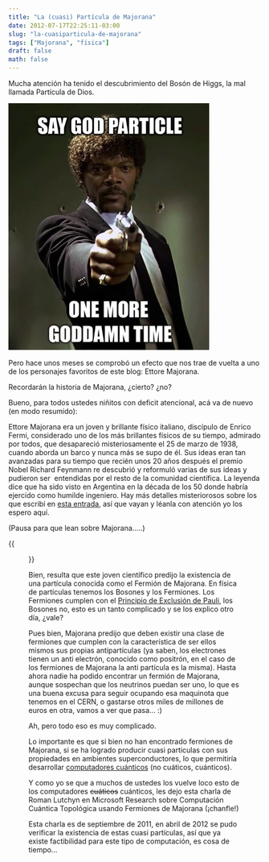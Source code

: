 ```yaml
---
title: "La (cuasi) Partícula de Majorana"
date: 2012-07-17T22:25:11-03:00
slug: "la-cuasiparticula-de-majorana"
tags: ["Majorana", "física"]
draft: false
math: false
---
```


Mucha atención ha tenido el descubrimiento del Bosón de Higgs, la mal
llamada Partícula de Dios.

![](godparticle.jpeg)

Pero hace unos meses se comprobó un efecto que nos trae de vuelta a uno
de los personajes favoritos de este blog: Ettore Majorana.

Recordarán la historia de Majorana, ¿cierto? ¿no?

Bueno, para todos ustedes niñitos con deficit atencional, acá va de
nuevo (en modo resumido):

Ettore Majorana era un joven y brillante físico italiano, discípulo de
Enrico Fermi, considerado uno de los más brillantes físicos de su
tiempo, admirado por todos, que desapareció misteriosamente el 25 de
marzo de 1938, cuando aborda un barco y nunca más se supo de él. Sus
ideas eran tan avanzadas para su tiempo que recién unos 20 años después
el premio Nobel Richard Feynmann re descubrió y reformuló varias de sus
ideas y pudieron ser  entendidas por el resto de la comunidad
científica. La leyenda dice que ha sido visto en Argentina en la década
de los 50 donde habría ejercido como humilde ingeniero. Hay más detalles
misteriorosos sobre los que escribí en [esta entrada](/blog/2012/04/el-extrano-caso-de-ettore-majorana.html),
así que vayan y léanla con atención yo los espero aquí.

(Pausa para que lean sobre Majorana\.....)

{{<figure src="majorana.jpg" caption="Ettore Majorana">}}

Bien, resulta que este joven científico predijo la existencia de una
partícula conocida como el Fermión de Majorana. En física de partículas
tenemos los Bosones y los Fermiones. Los Fermiones cumplen con el
[Principio de Exclusión de Pauli](http://es.wikipedia.org/wiki/Principio_de_exclusi%C3%B3n_de_Pauli),
los Bosones no, esto es un tanto complicado y se los explico otro día,
¿vale?

Pues bien, Majorana predijo que deben existir una clase de fermiones que
cumplen con la característica de ser ellos mismos sus propias
antipartículas (ya saben, los electrones tienen un anti electrón,
conocido como positrón, en el caso de los fermiones de Majorana la anti
partícula es la misma). Hasta ahora nadie ha podido encontrar un fermión
de Majorana, aunque sospechan que los neutrinos puedan ser uno, lo que
es una buena excusa para seguir ocupando esa maquinota que tenemos en el
CERN, o gastarse otros miles de millones de euros en otra, vamos a ver
que pasa\... :)

Ah, pero todo eso es muy complicado.

Lo importante es que si bien no han encontrado fermiones de Majorana, si
se ha logrado producir cuasi particulas con sus propiedades en ambientes
superconductores, lo que permitiría desarrollar 
[computadores cuánticos](http://es.wikipedia.org/wiki/Computaci%C3%B3n_cu%C3%A1ntica)
(no cuáticos, cuánticos).

Y como yo se que a muchos de ustedes los vuelve loco esto de los
computadores ~~cuáticos~~ cuánticos, les dejo esta charla de Roman
Lutchyn en Microsoft Research sobre Computación Cuántica Topológica
usando Fermiones de Majorana (¡chanfle!)

Esta charla es de septiembre de 2011, en abril de 2012 se pudo verificar
la existencia de estas cuasi partículas, así que ya existe factibilidad
para este tipo de computación, es cosa de tiempo\...
